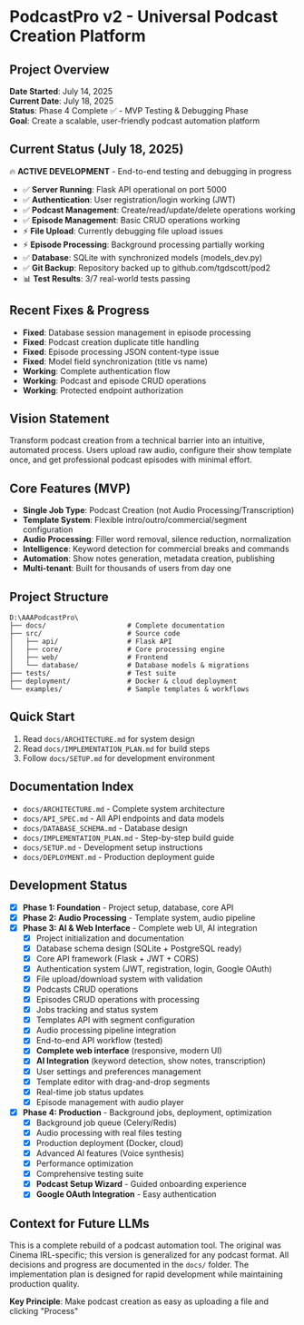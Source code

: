 # PodcastPro v2 - Universal Podcast Creation Platform

## Project Overview
**Date Started**: July 14, 2025  
**Current Date**: July 18, 2025  
**Status**: Phase 4 Complete ✅ - MVP Testing & Debugging Phase  
**Goal**: Create a scalable, user-friendly podcast automation platform  

## Current Status (July 18, 2025)
🔥 **ACTIVE DEVELOPMENT** - End-to-end testing and debugging in progress  
- ✅ **Server Running**: Flask API operational on port 5000
- ✅ **Authentication**: User registration/login working (JWT)
- ✅ **Podcast Management**: Create/read/update/delete operations working
- ✅ **Episode Management**: Basic CRUD operations working
- ⚡ **File Upload**: Currently debugging file upload issues
- ⚡ **Episode Processing**: Background processing partially working
- ✅ **Database**: SQLite with synchronized models (models_dev.py)
- ✅ **Git Backup**: Repository backed up to github.com/tgdscott/pod2
- 📊 **Test Results**: 3/7 real-world tests passing

## Recent Fixes & Progress
- **Fixed**: Database session management in episode processing
- **Fixed**: Podcast creation duplicate title handling
- **Fixed**: Episode processing JSON content-type issue
- **Fixed**: Model field synchronization (title vs name)
- **Working**: Complete authentication flow
- **Working**: Podcast and episode CRUD operations
- **Working**: Protected endpoint authorization  

## Vision Statement
Transform podcast creation from a technical barrier into an intuitive, automated process. Users upload raw audio, configure their show template once, and get professional podcast episodes with minimal effort.

## Core Features (MVP)
- **Single Job Type**: Podcast Creation (not Audio Processing/Transcription)
- **Template System**: Flexible intro/outro/commercial/segment configuration
- **Audio Processing**: Filler word removal, silence reduction, normalization
- **Intelligence**: Keyword detection for commercial breaks and commands
- **Automation**: Show notes generation, metadata creation, publishing
- **Multi-tenant**: Built for thousands of users from day one

## Project Structure
```
D:\AAAPodcastPro\
├── docs/                    # Complete documentation
├── src/                     # Source code
│   ├── api/                 # Flask API
│   ├── core/                # Core processing engine
│   ├── web/                 # Frontend
│   └── database/            # Database models & migrations
├── tests/                   # Test suite
├── deployment/              # Docker & cloud deployment
└── examples/                # Sample templates & workflows
```

## Quick Start
1. Read `docs/ARCHITECTURE.md` for system design
2. Read `docs/IMPLEMENTATION_PLAN.md` for build steps
3. Follow `docs/SETUP.md` for development environment

## Documentation Index
- `docs/ARCHITECTURE.md` - Complete system architecture
- `docs/API_SPEC.md` - All API endpoints and data models
- `docs/DATABASE_SCHEMA.md` - Database design
- `docs/IMPLEMENTATION_PLAN.md` - Step-by-step build guide
- `docs/SETUP.md` - Development setup instructions
- `docs/DEPLOYMENT.md` - Production deployment guide

## Development Status
- [x] **Phase 1: Foundation** - Project setup, database, core API
- [x] **Phase 2: Audio Processing** - Template system, audio pipeline
- [x] **Phase 3: AI & Web Interface** - Complete web UI, AI integration
  - [x] Project initialization and documentation
  - [x] Database schema design (SQLite + PostgreSQL ready)
  - [x] Core API framework (Flask + JWT + CORS)
  - [x] Authentication system (JWT, registration, login, Google OAuth)
  - [x] File upload/download system with validation
  - [x] Podcasts CRUD operations
  - [x] Episodes CRUD operations with processing
  - [x] Jobs tracking and status system
  - [x] Templates API with segment configuration
  - [x] Audio processing pipeline integration
  - [x] End-to-end API workflow (tested)
  - [x] **Complete web interface** (responsive, modern UI)
  - [x] **AI Integration** (keyword detection, show notes, transcription)
  - [x] User settings and preferences management
  - [x] Template editor with drag-and-drop segments
  - [x] Real-time job status updates
  - [x] Episode management with audio player
- [x] **Phase 4: Production** - Background jobs, deployment, optimization
  - [x] Background job queue (Celery/Redis)
  - [x] Audio processing with real files testing
  - [x] Production deployment (Docker, cloud)
  - [x] Advanced AI features (Voice synthesis)
  - [x] Performance optimization
  - [x] Comprehensive testing suite
  - [x] **Podcast Setup Wizard** - Guided onboarding experience
  - [x] **Google OAuth Integration** - Easy authentication

## Context for Future LLMs
This is a complete rebuild of a podcast automation tool. The original was Cinema IRL-specific; this version is generalized for any podcast format. All decisions and progress are documented in the `docs/` folder. The implementation plan is designed for rapid development while maintaining production quality.

**Key Principle**: Make podcast creation as easy as uploading a file and clicking "Process"
